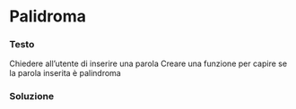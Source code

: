 # Palidroma

### Testo
Chiedere all’utente di inserire una parola
Creare una funzione per capire se la parola inserita è palindroma

### Soluzione
